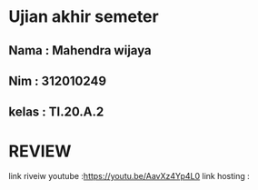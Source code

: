 # Ujian akhir semeter
## Nama : Mahendra wijaya
## Nim : 312010249
## kelas : TI.20.A.2

# REVIEW
link riveiw youtube :https://youtu.be/AavXz4Yp4L0
link hosting :
